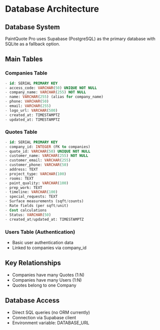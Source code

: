 # Database Architecture

## Database System
PaintQuote Pro uses Supabase (PostgreSQL) as the primary database with SQLite as a fallback option.

## Main Tables

### Companies Table
```sql
- id: SERIAL PRIMARY KEY
- access_code: VARCHAR(50) UNIQUE NOT NULL
- company_name: VARCHAR(255) NOT NULL
- name: VARCHAR(255) (alias for company_name)
- phone: VARCHAR(50)
- email: VARCHAR(255)
- logo_url: VARCHAR(500)
- created_at: TIMESTAMPTZ
- updated_at: TIMESTAMPTZ
```

### Quotes Table
```sql
- id: SERIAL PRIMARY KEY
- company_id: INTEGER (FK to companies)
- quote_id: VARCHAR(50) UNIQUE NOT NULL
- customer_name: VARCHAR(255) NOT NULL
- customer_email: VARCHAR(255)
- customer_phone: VARCHAR(50)
- address: TEXT
- project_type: VARCHAR(100)
- rooms: TEXT
- paint_quality: VARCHAR(100)
- prep_work: TEXT
- timeline: VARCHAR(100)
- special_requests: TEXT
- Surface measurements (sqft/counts)
- Rate fields (per sqft/unit)
- Cost calculations
- Status: VARCHAR(50)
- created_at/updated_at: TIMESTAMPTZ
```

### Users Table (Authentication)
- Basic user authentication data
- Linked to companies via company_id

## Key Relationships
- Companies have many Quotes (1:N)
- Companies have many Users (1:N)
- Quotes belong to one Company

## Database Access
- Direct SQL queries (no ORM currently)
- Connection via Supabase client
- Environment variable: DATABASE_URL